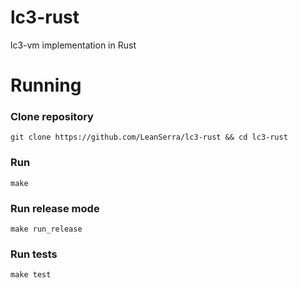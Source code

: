 # lc3-rust
lc3-vm implementation in Rust

# Running
### Clone repository
```
git clone https://github.com/LeanSerra/lc3-rust && cd lc3-rust
```
### Run
```
make
```
### Run release mode
```
make run_release
```
### Run tests
```
make test
```
